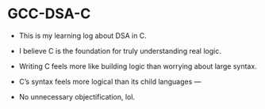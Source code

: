 # GCC-DSA-C
- This is my learning log about DSA in C.

- I believe C is the foundation for truly understanding real logic.

- Writing C feels more like building logic than worrying about large syntax.

- C’s syntax feels more logical than its child languages —
- No unnecessary objectification, lol.
